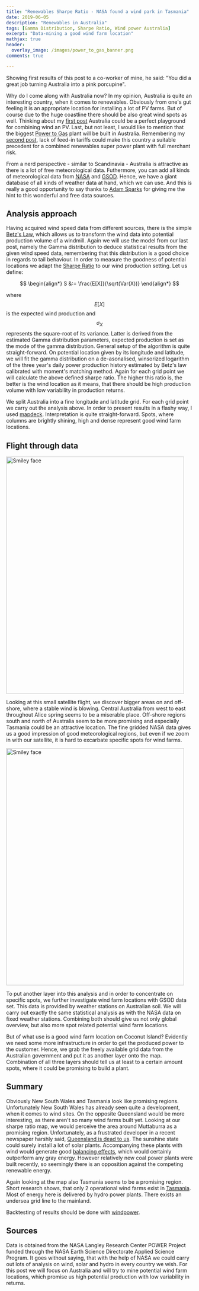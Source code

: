 ```yaml
---
title: "Renewables Sharpe Ratio - NASA found a wind park in Tasmania"
date: 2019-06-05
description: "Renewables in Australia"
tags: [Gamma Distribution, Sharpe Ratio, Wind power Australia]
excerpt: "Data-mining a good wind farm location"
mathjax: true
header:
  overlay_image: /images/power_to_gas_banner.png
comments: true

---
```

Showing first results of this post to a co-worker of mine, he said: "You did a great job turning Australia into a pink porcupine".

Why do I come along with Australia now? In my opinion, Australia is quite an interesting country, when it comes to renewables. Obviously from one's gut feeling it is an appropriate location for installing a lot of PV farms. But of course due to the huge coastline there should be also great wind spots as well. Thinking about my [first post](https://jensjuergens.github.io/werkbank/initial/) Australia could be a perfect playground for combining wind an PV. Last, but not least, I would like to mention that the biggest [Power to Gas](https://arena.gov.au/projects/jemena-power-to-gas-demonstration/) plant will be built in Australia. Remembering my [second post](https://jensjuergens.github.io/werkbank/second/), lack of feed-in tariffs could make this country a suitable precedent for a combined renewables super power plant with full merchant risk.

From a nerd perspective - similar to Scandinavia - Australia is attractive as there is a lot of free meteorological data. Futhermore, you can add all kinds of meteorological data from [NASA](https://power.larc.nasa.gov/) and [GSOD](https://ropensci.github.io/GSODR/index.html). Hence, we have a giant database of all kinds of weather data at hand, which we can use. And this is really a good opportunity to say thanks to [Adam Sparks](https://cran.r-project.org/web/packages/bomrang/index.html) for giving me the hint to this wonderful and free data sources.

## Analysis approach
Having acquired wind speed data from different sources, there is the simple [Betz's Law](https://en.wikipedia.org/wiki/Betz%27s_law), which allows us to transform the wind data into potential production volume of a windmill. Again we will use the model from our last post, namely the Gamma distribution to deduce statistical results from the given wind speed data, remembering that this distribution is a good choice in regards to tail behaviour. In order to measure the goodness of potential locations we adapt the [Sharpe Ratio](https://en.wikipedia.org/wiki/Sharpe_ratio) to our wind production setting. Let us define:

$$
\begin{align*}
S &:=  \frac{E[X]}{\sqrt(Var(X))}
\end{align*}
$$

where $$E[X]$$ is the expected wind production and $$\sigma_X$$ represents the square-root of its variance. Latter is derived from the estimated Gamma distribution parameters, expected production is set as the mode of the gamma distribution. General setup of the algorithm is quite straight-forward. On potential location given by its longitude and latitude, we will fit the gamma distribution on a de-asonalised, winsorized logarithm of the three year's daily power production history estimated by Betz's law calibrated with moment's matching method. Again for each grid point we will calculate the above defined sharpe ratio. The higher this ratio is, the better is the wind location as it means, that there should be high production volume with low variability in production returns.

We split Australia into a fine longitude and latitude grid. For each grid point we carry out the analysis above. In order to present results in a flashy way, I used [mapdeck](https://github.com/SymbolixAU/mapdeck). Interpretation is quite straight-forward. Spots, where columns are brightly shining, high and dense represent good wind farm locations.

## Flight through data

<img src="{{ site.baseurl }}/images/NASA_cellsize6000_elevscale250.gif" alt="Smiley face" height="640" width="480">

Looking at this small satellite flight, we discover bigger areas on and off-shore, where a stable wind is blowing. Central Australia from west to east throughout Alice spring seems to be a miserable place. Off-shore regions south and north of Australia seem to be more promising and especially Tasmania could be an attractive location. The fine gridded NASA data gives us a good impression of good meteorological regions, but even if we zoom in with our satellite, it is hard to excarbate specific spots for wind farms.

<img src="{{ site.baseurl }}/images/GSOD_cellsize6000_elevscale250.gif" alt="Smiley face" height="640" width="480">

To put another layer into this analysis and in order to concentrate on specific spots, we further investigate wind farm locations with GSOD data set. This data is provided by weather stations on Australian soil. We will carry out exactly the same statistical analysis as with the NASA data on fixed weather stations. Combining both should give us not only global overview, but also more spot related potential wind farm locations.

But of what use is a good wind farm location on Coconut Island? Evidently we need some more infrastructure in order to get the produced power to the customer. Hence, we grab the freely available grid data from the Australian government and put it as another layer onto the map. Combination of all three layers should tell us at least to a certain amount spots, where it could be promising to build a plant.


## Summary
Obviously New South Wales and Tasmania look like promising regions. Unfortunately New South Wales has already seen quite a development, when it comes to wind sites. On the opposite Queensland would be more interesting, as there aren't so many wind farms built yet. Looking at our sharpe ratio map, we would perceive the area around Muttaburra as a promising region. Unfortunately, as a frustrated developer in a recent newspaper harshly said, [Queensland is dead to us](https://reneweconomy.com.au/how-serious-is-queensland-about-its-50-per-cent-renewable-energy-target-94652/). The sunshine state could surely install a lot of solar plants. Accompanying these plants with wind would generate good [balancing effects](https://jensjuergens.github.io/werkbank/initial/), which would certainly outperform any gray energy. However relatively new coal power plants were built recently, so seemingly there is an opposition against the competing renewable energy.

Again looking at the map also Tasmania seems to be a promising region. Short research shows, that only 2 operational wind farms exist in [Tasmania](https://en.wikipedia.org/wiki/Woolnorth_Wind_Farm). Most of energy here is delivered by hydro power plants. There exists an undersea grid line to the mainland.

Backtesting of results should be done with [windpower](https://www.thewindpower.net/windfarm_map_en_10457_waterloo-wind-farm.php).

## Sources
Data is obtained from the NASA Langley Research Center POWER Project funded through the NASA Earth Science Directorate Applied Science Program. It goes without saying, that with the help of NASA we could carry out lots of analysis on wind, solar and hydro in every country we wish. For this post we will focus on Australia and will try to mine potential wind farm locations, which promise us high potential production with low variability in returns.
